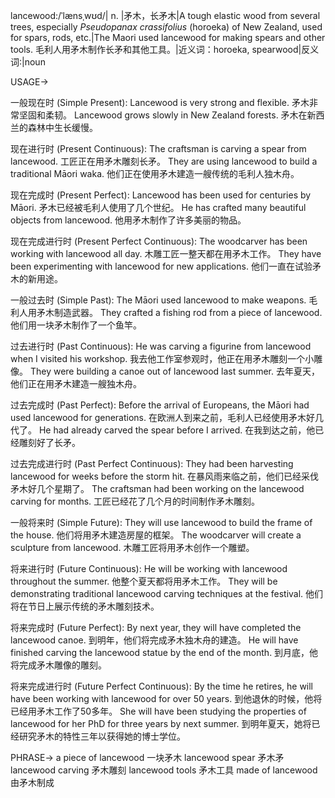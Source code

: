 lancewood:/ˈlænsˌwʊd/| n. |矛木，长矛木|A tough elastic wood from several trees, especially *Pseudopanax crassifolius* (horoeka) of New Zealand, used for spars, rods, etc.|The Maori used lancewood for making spears and other tools. 毛利人用矛木制作长矛和其他工具。|近义词：horoeka, spearwood|反义词:|noun


USAGE->

一般现在时 (Simple Present):
Lancewood is very strong and flexible. 矛木非常坚固和柔韧。
Lancewood grows slowly in New Zealand forests. 矛木在新西兰的森林中生长缓慢。

现在进行时 (Present Continuous):
The craftsman is carving a spear from lancewood.  工匠正在用矛木雕刻长矛。
They are using lancewood to build a traditional Māori waka. 他们正在使用矛木建造一艘传统的毛利人独木舟。

现在完成时 (Present Perfect):
Lancewood has been used for centuries by Māori. 矛木已经被毛利人使用了几个世纪。
He has crafted many beautiful objects from lancewood. 他用矛木制作了许多美丽的物品。

现在完成进行时 (Present Perfect Continuous):
The woodcarver has been working with lancewood all day. 木雕工匠一整天都在用矛木工作。
They have been experimenting with lancewood for new applications. 他们一直在试验矛木的新用途。


一般过去时 (Simple Past):
The Māori used lancewood to make weapons. 毛利人用矛木制造武器。
They crafted a fishing rod from a piece of lancewood. 他们用一块矛木制作了一个鱼竿。


过去进行时 (Past Continuous):
He was carving a figurine from lancewood when I visited his workshop. 我去他工作室参观时，他正在用矛木雕刻一个小雕像。
They were building a canoe out of lancewood last summer. 去年夏天，他们正在用矛木建造一艘独木舟。

过去完成时 (Past Perfect):
Before the arrival of Europeans, the Māori had used lancewood for generations. 在欧洲人到来之前，毛利人已经使用矛木好几代了。
He had already carved the spear before I arrived. 在我到达之前，他已经雕刻好了长矛。

过去完成进行时 (Past Perfect Continuous):
They had been harvesting lancewood for weeks before the storm hit. 在暴风雨来临之前，他们已经采伐矛木好几个星期了。
The craftsman had been working on the lancewood carving for months. 工匠已经花了几个月的时间制作矛木雕刻。

一般将来时 (Simple Future):
They will use lancewood to build the frame of the house. 他们将用矛木建造房屋的框架。
The woodcarver will create a sculpture from lancewood. 木雕工匠将用矛木创作一个雕塑。


将来进行时 (Future Continuous):
He will be working with lancewood throughout the summer. 他整个夏天都将用矛木工作。
They will be demonstrating traditional lancewood carving techniques at the festival. 他们将在节日上展示传统的矛木雕刻技术。


将来完成时 (Future Perfect):
By next year, they will have completed the lancewood canoe. 到明年，他们将完成矛木独木舟的建造。
He will have finished carving the lancewood statue by the end of the month. 到月底，他将完成矛木雕像的雕刻。


将来完成进行时 (Future Perfect Continuous):
By the time he retires, he will have been working with lancewood for over 50 years. 到他退休的时候，他将已经用矛木工作了50多年。
She will have been studying the properties of lancewood for her PhD for three years by next summer. 到明年夏天，她将已经研究矛木的特性三年以获得她的博士学位。

PHRASE->
a piece of lancewood 一块矛木
lancewood spear 矛木矛
lancewood carving 矛木雕刻
lancewood tools 矛木工具
made of lancewood 由矛木制成